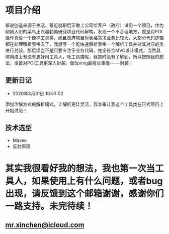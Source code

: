 # 项目介绍 #

都说创造来源于生活，最近就职后正敢上公司给客户（政府）试用一个项目，作为刚刚入职的菜鸟正兴趣勃勃研究项目代码解构，发现一个不合理地方，就是对POI操作真没一个像样工具类，而且政府项目对表格需求业务比较大，大部分代码逻辑都在处理解析表格去了，我想写一个能快速解析表格一个解析工具并对其对应的类进行封装，那后续岂不是只要专注于业务代码，完全符合MVC设计模式，当然具体网络上有没有更好用工具人，呸工具类呢，我暂时没有了解到，所以按照我的想法，准备对POI工具更深入封装，做Spring最擅长事情-----封装！

## 更新日记 ##

- 2020年3月31日 10:53:02

添加注解方式的解析模式，让解析更佳灵活，我准备让我这个工具类在正式项目上开始试用！

## 技术选型 ##

- Maven
- 反射原理

# 其实我很看好我的想法，我也第一次当工具人，如果使用上有什么问题，或者bug出现，请反馈到这个邮箱谢谢，感谢你们一路支持。未完待续！ #
## mr.xinchen@icloud.com ##


